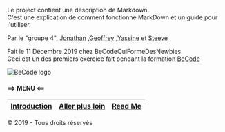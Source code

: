 Le project contient une description de Markdown.  
C'est une explication de comment fonctionne MarkDown et un guide pour l'utiliser.

Par le "groupe 4", [Jonathan](https://github.com/j-pard) ,[Geoffrey](https://github.com/Geoffrey-becode) ,[Yassine](https://github.com/YassBouk) et [Steeve](https://github.com/Steeve1301)

Fait le 11 Décembre 2019 chez BeCodeQuiFormeDesNewbies.  
Ceci est un des premiers exercice fait pendant la formation [BeCode](https://www.becode.org/)

![BeCode logo](https://www.becode.org/register/assets/images/logo_Becode.png)

#### ==> MENU <==  
[Introduction](https://github.com/Steeve1301/exercice-markdown/blob/master/what-is-markdown.md) | [Aller plus loin](https://github.com/Steeve1301/exercice-markdown/blob/master/continue-with-markdown.md) | [Read Me](https://github.com/Steeve1301/exercice-markdown/blob/master/readme.md)  
---------------------- | ---------------------- | ----------------------

© 2019 - Tous droits réservés
